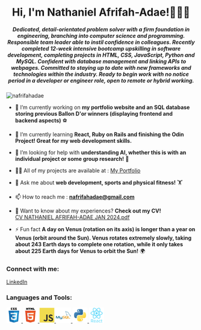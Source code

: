 <h1 align="center">Hi, I'm Nathaniel Afrifah-Adae!👨🏾‍💻</h1>
<h5 align="center">Dedicated, detail-orientated problem solver with a firm foundation in engineering, branching into computer science and programming. Responsible team leader able to instil confidence in colleagues. Recently completed 12-week intensive bootcamp upskilling in software development, completing projects in HTML, CSS, JavaScript, Python and MySQL. Confident with database management and linking APIs to webpages. Committed to staying up to date with new frameworks and technologies within the industry. Ready to begin work with no notice period in a developer or engineer role, open to remote or hybrid working.</h5>

<p align="left"> <img src="https://komarev.com/ghpvc/?username=nafrifahadae&label=Profile%20views&color=0e75b6&style=flat" alt="nafrifahadae" /> </p>

- 🔧 I’m currently working on **my portfolio website and an SQL database storing previous Ballon D'or winners (displaying frontend and backend aspects)** ⚽

- 🧠 I’m currently learning **React, Ruby on Rails and finishing the Odin Project! Great for my web development skills.** 

- 🤝 I’m looking for help with **understanding AI, whether this is with an individual project or some group research!** 🦾

- 🧑‍🔧 All of my projects are available at : <a href="https://nathaniel-afrifah-adae.netlify.app" target="_blank" >My Portfolio</a>

- 💬 Ask me about **web development, sports and physical fitness!** 🏋️

- 📫 How to reach me : **nafrifahadae@gmail.com**

- 📄 Want to know about my experiences? **Check out my CV!** <br> [CV NATHANIEL AFRIFAH-ADAE JAN 2024.pdf](https://github.com/nafrifahadae/nafrifahadae/blob/main/CV%20NATHANIEL%20AFRIFAH-ADAE%20JAN%202024.pdf)
  

- ⚡ Fun fact **A day on Venus (rotation on its axis) is longer than a year on Venus (orbit around the Sun). Venus rotates extremely slowly, taking about 243 Earth days to complete one rotation, while it only takes about 225 Earth days for Venus to orbit the Sun!** 🌍

<h3 align="left">Connect with me:</h3>
<p align="left">
  <a href="https://www.linkedin.com/in/nathaniel-afrifah-adae" target="_blank" title="Let's connect on LinkedIn">LinkedIn </a>
</p>

<h3 align="left">Languages and Tools:</h3>
<p align="left"> <a href="https://www.w3schools.com/css/" target="_blank" rel="noreferrer"> <img src="https://raw.githubusercontent.com/devicons/devicon/master/icons/css3/css3-original-wordmark.svg" alt="css3" width="40" height="40"/> </a> <a href="https://www.w3.org/html/" target="_blank" rel="noreferrer"> <img src="https://raw.githubusercontent.com/devicons/devicon/master/icons/html5/html5-original-wordmark.svg" alt="html5" width="40" height="40"/> </a> <a href="https://developer.mozilla.org/en-US/docs/Web/JavaScript" target="_blank" rel="noreferrer"> <img src="https://raw.githubusercontent.com/devicons/devicon/master/icons/javascript/javascript-original.svg" alt="javascript" width="40" height="40"/> </a> <a href="https://www.mysql.com/" target="_blank" rel="noreferrer"> <img src="https://raw.githubusercontent.com/devicons/devicon/master/icons/mysql/mysql-original-wordmark.svg" alt="mysql" width="40" height="40"/> </a> <a href="https://www.python.org" target="_blank" rel="noreferrer"> <img src="https://raw.githubusercontent.com/devicons/devicon/master/icons/python/python-original.svg" alt="python" width="40" height="40"/> </a> <a href="https://reactjs.org/" target="_blank" rel="noreferrer"> <img src="https://raw.githubusercontent.com/devicons/devicon/master/icons/react/react-original-wordmark.svg" alt="react" width="40" height="40"/> </a> </p>
